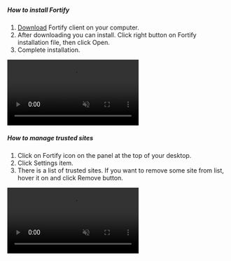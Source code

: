 <div class="guide">

<div class="guide_description">

<h5>
  How to install Fortify
</h5>

1. [Download](#download) Fortify client on your computer.
2. After downloading you can install. Click right button on Fortify installation file, then click Open.
3. Complete installation.

</div>

<video class="video" controls="true" muted="true">
  <source src="/assets/videos/fortify_install_mac.mp4">
</video>

</div>


<div class="guide">

<div class="guide_description">

<h5>
  How to manage trusted sites
</h5>

1. Click on Fortify icon on the panel at the top of your desktop.
2. Click Settings item.
3. There is a list of trusted sites. 
If you want to remove some site from list, hover it on and click Remove button.

</div>

<video class="video" controls="true" muted="true">
  <source src="/assets/videos/fortify_install_mac.mp4">
</video>

</div>
